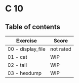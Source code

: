 # C 10

## Table of contents

Exercise			| Score  
--------------------|--------
00 - display_file	| not rated
01 - cat			| WIP
02 - tail 			| WIP
03 - hexdump		| WIP